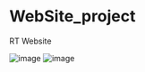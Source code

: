 # WebSite_project
RT Website

![image](https://user-images.githubusercontent.com/25755345/44372331-0bae2780-a4ec-11e8-8409-6e9e11f2005b.png)
![image](https://user-images.githubusercontent.com/25755345/44538904-5954ab00-a70b-11e8-89ce-23478a1cef28.png)

